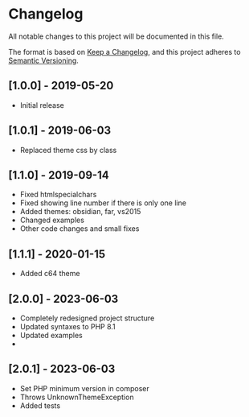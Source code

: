 # Changelog
All notable changes to this project will be documented in this file.

The format is based on [Keep a Changelog](https://keepachangelog.com/en/1.0.0/),
and this project adheres to [Semantic Versioning](https://semver.org/spec/v2.0.0.html).

## [1.0.0] - 2019-05-20
- Initial release

## [1.0.1] - 2019-06-03
- Replaced theme css by class

## [1.1.0] - 2019-09-14
- Fixed htmlspecialchars
- Fixed showing line number if there is only one line
- Added themes: obsidian, far, vs2015
- Changed examples
- Other code changes and small fixes

## [1.1.1] - 2020-01-15
- Added c64 theme

## [2.0.0] - 2023-06-03
- Completely redesigned project structure 
- Updated syntaxes to PHP 8.1
- Updated examples
- 
## [2.0.1] - 2023-06-03
- Set PHP minimum version in composer
- Throws UnknownThemeException
- Added tests